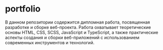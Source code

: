 # portfolio

В данном репозитории содержится дипломная работа, посвященная разработке и сборке веб-проекта. Работа охватывает теоретические основы HTML, CSS, SCSS, JavaScript и TypeScript, а также практические аспекты создания и сборки веб-приложений с использованием современных инструментов и технологий.
